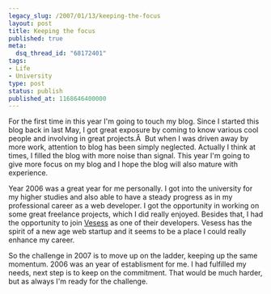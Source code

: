 ```yaml
---
legacy_slug: /2007/01/13/keeping-the-focus
layout: post
title: Keeping the focus
published: true
meta:
  dsq_thread_id: "68172401"
tags:
- Life
- University
type: post
status: publish
published_at: 1168646400000
---
```

For the first time in this year I'm going to touch my blog. Since I started this blog back in last May, I got great exposure by coming to know various cool people and involving in great projects.Â  But when I was driven away by more work, attention to blog has been simply neglected. Actually I think at times, I filled the blog with more noise than signal. This year I'm going to give more focus on my blog and I hope the blog will also mature with experience.

Year 2006 was a great year for me personally. I got into the university for my higher studies and also able to have a steady progress as in my professional career as a web developer. I got the opportunity in working on some great freelance projects, which I did really enjoyed. Besides that, I had the opportunity to join <a href="http://www.vesess.com">Vesess</a> as one of their developers. Vesess has the spirit of a new age web startup and it seems to be a place I could really enhance my career.

So the challenge in 2007 is to move up on the ladder, keeping up the same momentum. 2006 was an year of establisment for me. I had fulfilled my needs, next step is to keep on the commitment. That would be much harder, but as always I'm ready for the challenge.
